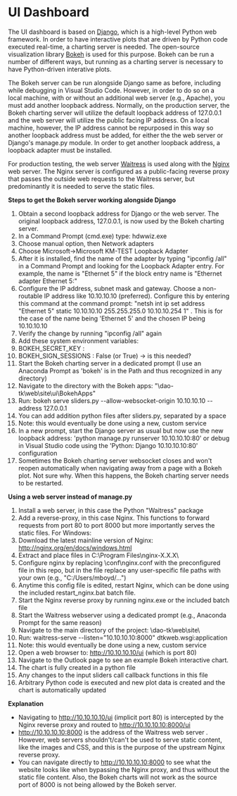 # UI Dashboard

The UI dashboard is based on [Django](https://www.djangoproject.com/), which is a high-level Python web framework. In order to have interactive plots that are driven by Python code executed real-time, a charting server is needed. The open-source visualization library [Bokeh](https://bokeh.org/) is used for this purpose. Bokeh can be run a number of different ways, but running as a charting server is necessary to have Python-driven interative plots.

The Bokeh server can be run alongside Django same as before, including while debugging in Visual Studio Code. However, in order to do so on a local machine, with or without an additional web server (e.g., Apache), you must add another loopback address. Normally, on the production server, the Bokeh charting server will utilize the default loopback address of 127.0.0.1 and the web server will utilize the public facing IP address. On a local machine, however, the IP address cannot be repurposed in this way so another loopback address must be added, for either the the web server or Django's manage.py module. In order to get another loopback address, a loopback adapter must be installed.

For production testing, the web server [Waitress](https://docs.pylonsproject.org/projects/waitress/en/stable/) is used along with the [Nginx](https://www.nginx.com/) web server. The Nginx server is configured as a public-facing reverse proxy that passes the outside web requests to the Waitress server, but predominantly it is needed to serve the static files.

**Steps to get the Bokeh server working alongside Django**
1. Obtain a second loopback address for Django or the web server. The original loopback address, 127.0.0.1, is now used by the Bokeh charting server.
  1. In a Command Prompt (cmd.exe) type: hdwwiz.exe
  2. Choose manual option, then Network adapters
  3. Choose Microsoft->Microsoft KM-TEST Loopback Adapter
  4. After it is installed, find the name of the adapter by typing "ipconfig /all" in a Command Prompt and looking for the Loopback Adapter entry. For example, the name is "Ethernet 5" if the block entry name is "Ethernet adapter Ethernet 5:"
  5. Configure the IP address, subnet mask and gateway. Choose a non-routable IP address like 10.10.10.10 (preferred). Configure this by entering this command at the command prompt: "netsh int ip set address "Ethernet 5" static 10.10.10.10 255.255.255.0 10.10.10.254 1" . This is for the case of the name being 'Ethernet 5' and the chosen IP being 10.10.10.10
  6. Verify the change by running "ipconfig /all" again
2. Add these system environment variables:
  1.  BOKEH_SECRET_KEY : 
  2.  BOKEH_SIGN_SESSIONS : False  (or True)   -> is this needed?
3. Start the Bokeh charting server in a dedicated prompt (I use an Anaconda Prompt as 'bokeh' is in the Path and thus recognized in any directory)
  1. Navigate to the directory with the Bokeh apps: "\dao-tk\web\site\ui\BokehApps\"
  2. Run:  bokeh serve sliders.py --allow-websocket-origin 10.10.10.10 --address 127.0.0.1
  3. You can add addition python files after sliders.py, separated by a space
  4. Note: this would eventually be done using a new, custom service
4. In a new prompt, start the Django server as usual but now use the new loopback address: 'python manage.py runserver 10.10.10.10:80' or debug in Visual Studio code using the 'Python: Django 10.10.10.10:80' configuration
5. Sometimes the Bokeh charting server websocket closes and won't reopen automatically when navigating away from a page with a Bokeh plot. Not sure why. When this happens, the Bokeh charting server needs to be restarted.

**Using a web server instead of manage.py**
1. 	Install a web server, in this case the Python "Waitress" package
2.  Add a reverse-proxy, in this case Nginx. This functions to forward requests from port 80 to port 8000 but more importantly serves the static files. For Windows:
  1.  Download the latest mainline version of Nginx: http://nginx.org/en/docs/windows.html
  2.  Extract and place files in C:\Program Files\nginx-X.X.X\
  3.  Configure nginx by replacing \conf\nginx.conf with the preconfigured file in this repo, but in the file replace any user-specific file paths with your own (e.g., "C:/Users/mboyd/...")
  4.  Anytime this config file is edited, restart Nginx, which can be done using the included restart_nginx.bat batch file.
3. Start the Nginx reverse proxy by running nginx.exe or the included batch file
4. Start the Waitress webserver using a dedicated  prompt (e.g., Anaconda Prompt for the same reason)
  1. Navigate to the main directory of the project: \dao-tk\web\site\
  2. Run:   waitress-serve --listen="10.10.10.10:8000" dtkweb.wsgi:application
  3. Note: this would eventually be done using a new, custom service
5. Open a web browser to:  http://10.10.10.10/ui    (which is port 80)
6. Navigate to the Outlook page to see an example Bokeh interactive chart.
  1. The chart is fully created in a python file
  2. Any changes to the input sliders call callback functions in this file
  3. Arbitrary Python code is executed and new plot data is created and the chart is automatically updated

**Explanation**
  * Navigating to http://10.10.10.10/ui   (implicit port 80) is intercepted by the Nginx reverse proxy and routed to http://10.10.10.10:8000/ui
  * http://10.10.10.10:8000 is the address of the Waitress web server . However, web servers shouldn't/can't be used to serve static content, like the images and CSS, and this is the purpose of the upstream Nginx reverse proxy.
  * You can navigate directly to http://10.10.10.10:8000 to see what the website looks like when bypassing the Nginx proxy, and thus without the static file content. Also, the Bokeh charts will not work as the source port of 8000 is not being allowed by the Bokeh server.